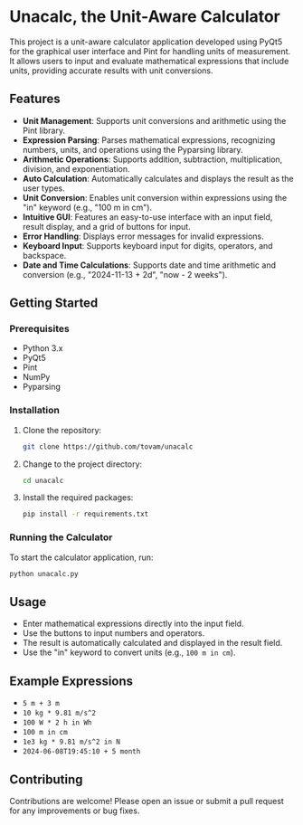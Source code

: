 # Unacalc, the Unit-Aware Calculator

This project is a unit-aware calculator application developed using PyQt5 for the graphical user interface and Pint for handling units of measurement. It allows users to input and evaluate mathematical expressions that include units, providing accurate results with unit conversions.

## Features

- **Unit Management**: Supports unit conversions and arithmetic using the Pint library.
- **Expression Parsing**: Parses mathematical expressions, recognizing numbers, units, and operations using the Pyparsing library.
- **Arithmetic Operations**: Supports addition, subtraction, multiplication, division, and exponentiation.
- **Auto Calculation**: Automatically calculates and displays the result as the user types.
- **Unit Conversion**: Enables unit conversion within expressions using the "in" keyword (e.g., "100 m in cm").
- **Intuitive GUI**: Features an easy-to-use interface with an input field, result display, and a grid of buttons for input.
- **Error Handling**: Displays error messages for invalid expressions.
- **Keyboard Input**: Supports keyboard input for digits, operators, and backspace.
- **Date and Time Calculations**: Supports date and time arithmetic and conversion (e.g., "2024-11-13 + 2d", "now - 2 weeks").

## Getting Started

### Prerequisites

- Python 3.x
- PyQt5
- Pint
- NumPy
- Pyparsing

### Installation

1. Clone the repository:
    ```sh
    git clone https://github.com/tovam/unacalc
    ```
2. Change to the project directory:
    ```sh
    cd unacalc
    ```
3. Install the required packages:
    ```sh
    pip install -r requirements.txt
    ```

### Running the Calculator

To start the calculator application, run:
```sh
python unacalc.py
```

## Usage

- Enter mathematical expressions directly into the input field.
- Use the buttons to input numbers and operators.
- The result is automatically calculated and displayed in the result field.
- Use the "in" keyword to convert units (e.g., `100 m in cm`).

## Example Expressions

- `5 m + 3 m`
- `10 kg * 9.81 m/s^2`
- `100 W * 2 h in Wh`
- `100 m in cm`
- `1e3 kg * 9.81 m/s^2 in N`
- `2024-06-08T19:45:10 + 5 month`

## Contributing

Contributions are welcome! Please open an issue or submit a pull request for any improvements or bug fixes.
